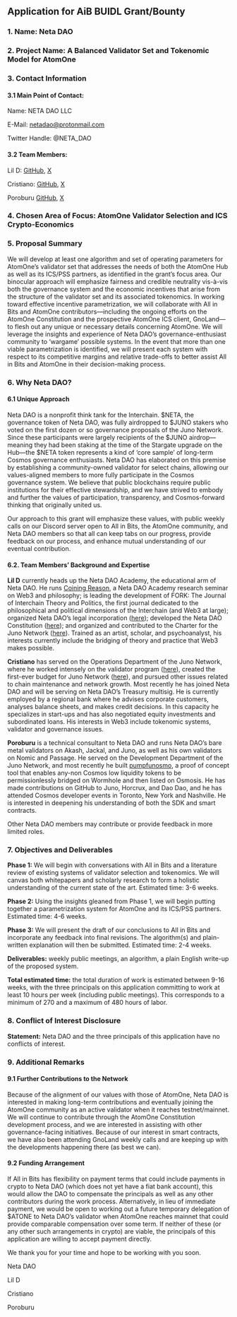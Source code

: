 ## Application for AiB BUIDL Grant/Bounty


### 1. Name: Neta DAO

### 2. Project Name: A Balanced Validator Set and Tokenomic Model for AtomOne

### 3. Contact Information
#### 3.1 Main Point of Contact:
Name: NETA DAO LLC

E-Mail: netadao@protonmail.com

Twitter Handle: @NETA_DAO

#### 3.2 Team Members:
Lil D: [GitHub](https://github.com/cosmonaught), [X](https://x.com/CoiningReason)

Cristiano: [GitHub](https://github.com/cristianojuno), [X](https://x.com/cristiano_juno)

Poroburu [GitHub](https://github.com/poroburu), [X](https://x.com/Poroburu)

### 4. Chosen Area of Focus: AtomOne Validator Selection and ICS Crypto-Economics

### 5. Proposal Summary
We will develop at least one algorithm and set of operating parameters for AtomOne’s validator set that addresses the needs of both the AtomOne Hub as well as its ICS/PSS partners, as identified in the grant’s focus area. Our binocular approach will emphasize fairness and credible neutrality vis-à-vis both the governance system and the economic incentives that arise from the structure of the validator set and its associated tokenomics. In working toward effective incentive parametrization, we will collaborate with All in Bits and AtomOne contributors—including the ongoing efforts on the AtomOne Constitution and the prospective AtomOne ICS client, GnoLand—to flesh out any unique or necessary details concerning AtomOne. We will leverage the insights and experience of Neta DAO’s governance-enthusiast community to ‘wargame’ possible systems. In the event that more than one viable parametrization is identified, we will present each system with respect to its competitive margins and relative trade-offs to better assist All in Bits and AtomOne in their decision-making process.

### 6. Why Neta DAO?
#### 6.1 Unique Approach
Neta DAO is a nonprofit think tank for the Interchain. $NETA, the governance token of Neta DAO, was fully airdropped to $JUNO stakers who voted on the first dozen or so governance proposals of the Juno Network. Since these participants were largely recipients of the $JUNO airdrop—meaning they had been staking at the time of the Stargate upgrade on the Hub—the $NETA token represents a kind of ‘core sample’ of long-term Cosmos governance enthusiasts. Neta DAO has elaborated on this premise by establishing a community-owned validator for select chains, allowing our values-aligned members to more fully participate in the Cosmos governance system. We believe that public blockchains require public institutions for their effective stewardship, and we have strived to embody and further the values of participation, transparency, and Cosmos-forward thinking that originally united us. 

Our approach to this grant will emphasize these values, with public weekly calls on our Discord server open to All in Bits, the AtomOne community, and Neta DAO members so that all can keep tabs on our progress, provide feedback on our process, and enhance mutual understanding of our eventual contribution.

#### 6.2. Team Members’ Background and Expertise

**Lil D** currently heads up the Neta DAO Academy, the educational arm of Neta DAO. He runs [Coining Reason](https://academy.netadao.zone), a Neta DAO Academy research seminar on Web3 and philosophy; is leading the development of FORK: The Journal of Interchain Theory and Politics, the first journal dedicated to the philosophical and political dimensions of the Interchain (and Web3 at large); organized Neta DAO’s legal incorporation ([here](https://daodao.zone/dao/juno1c5v6jkmre5xa9vf9aas6yxewc7aqmjy0rlkkyk4d88pnwuhclyhsrhhns6/proposals/A1)); developed the Neta DAO Constitution ([here](https://daodao.zone/dao/juno1c5v6jkmre5xa9vf9aas6yxewc7aqmjy0rlkkyk4d88pnwuhclyhsrhhns6/proposals/A3)); and organized and contributed to the Charter for the Juno Network ([here](https://www.mintscan.io/juno/proposals/319)). Trained as an artist, scholar, and psychoanalyst, his interests currently include the bridging of theory and practice that Web3 makes possible.

**Cristiano** has served on the Operations Department of the Juno Network, where he worked intensely on the validator program ([here](https://hackmd.io/NnOYoTERTgaJIcFsn5ZcCA)), created the first-ever budget for Juno Network ([here](https://docs.google.com/spreadsheets/d/1v-Vx-7zDri1zLdCgEKyF3P85YylLRJKEykcUrRcDTzM/edit?gid=205656529#gid=205656529)), and pursued other issues related to chain maintenance and network growth. Most recently he has joined Neta DAO and will be serving on Neta DAO’s Treasury multisig. He is currently employed by a regional bank where he advises corporate customers, analyses balance sheets, and makes credit decisions. In this capacity he specializes in start-ups and has also negotiated equity investments and subordinated loans. His interests in Web3 include tokenomic systems, validator and governance issues.

**Poroburu** is a technical consultant to Neta DAO and runs Neta DAO’s bare metal validators on Akash, Jackal, and Juno, as well as his own validators on Nomic and Passage. He served on the Development Department of the Juno Network, and most recently he built [pumpfunosmo](https://github.com/poroburu/pumpdotfunosmo), a proof of concept tool that enables any-non Cosmos low liquidity tokens to be permissionlessly bridged on Wormhole and then listed on Osmosis. He has made contributions on GitHub to Juno, Horcrux, and Dao Dao, and he has attended Cosmos developer events in Toronto, New York and Nashville. He is interested in deepening his understanding of both the SDK and smart contracts.

Other Neta DAO members may contribute or provide feedback in more limited roles. 

### 7. Objectives and Deliverables

**Phase 1:** We will begin with conversations with All in Bits and a literature review of existing systems of validator selection and tokenomics. We will canvas both whitepapers and scholarly research to form a holistic understanding of the current state of the art. Estimated time: 3-6 weeks.

**Phase 2:** Using the insights gleaned from Phase 1, we will begin putting together a parametrization system for AtomOne and its ICS/PSS partners. Estimated time: 4-6 weeks.

**Phase 3:** We will present the draft of our conclusions to All in Bits and incorporate any feedback into final revisions. The algorithm(s) and plain-written explanation will then be submitted. Estimated time: 2-4 weeks.

**Deliverables:** weekly public meetings, an algorithm, a plain English write-up of the proposed system.

**Total estimated time:** the total duration of work is estimated between 9-16 weeks, with the three principals on this application committing to work at least 10 hours per week (including public meetings). This corresponds to a minimum of 270 and a maximum of 480 hours of labor.

### 8. Conflict of Interest Disclosure
**Statement:** Neta DAO and the three principals of this application have no conflicts of interest. 

### 9. Additional Remarks
#### 9.1 Further Contributions to the Network
Because of the alignment of our values with those of AtomOne, Neta DAO is interested in making long-term contributions and eventually joining the AtomOne community as an active validator when it reaches testnet/mainnet. We will continue to contribute through the AtomOne Constitution development process, and we are interested in assisting with other governance-facing initiatives. Because of our interest in smart contracts, we have also been attending GnoLand weekly calls and are keeping up with the developments happening there (as best we can).

#### 9.2 Funding Arrangement
If All in Bits has flexibility on payment terms that could include payments in crypto to Neta DAO (which does not yet have a fiat bank account), this would allow the DAO to compensate the principals as well as any other contributors during the work process. Alternatively, in lieu of immediate payment, we would be open to working out a future temporary delegation of $ATONE to Neta DAO’s validator when AtomOne reaches mainnet that could provide comparable compensation over some term. If neither of these (or any other such arrangements in crypto) are viable, the principals of this application are willing to accept payment directly.

We thank you for your time and hope to be working with you soon.

Neta DAO

Lil D

Cristiano

Poroburu
